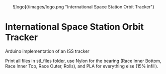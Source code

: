 <div style="text-align: center;">
![logo](/images/logo.png "International Space Station Orbit Tracker")
</div>

# International Space Station Orbit Tracker

Arduino implementation of an ISS tracker

Print all files in stl_files folder, use Nylon for the bearing (Race Inner Bottom, Race Inner Top, Race Outer, Rolls), and PLA for everything else (15% infill).